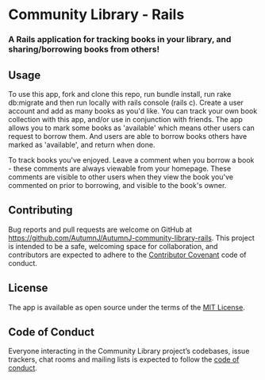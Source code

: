 # Community Library - Rails

### A Rails application for tracking books in your library, and sharing/borrowing books from others!

## Usage

To use this app, fork and clone this repo, run bundle install, run rake db:migrate and then run locally with rails console (rails c). Create a user account and add as many books as you'd like. You can track your own book collection with this app, and/or use in conjunction with friends. The app allows you to mark some books as 'available' which means other users can request to borrow them. And users are able to borrow books others have marked as 'available', and return when done.

To track books you've enjoyed. Leave a comment when you borrow a book - these comments are always viewable from your homepage. These comments are visible to other users when they view the book you've commented on prior to borrowing, and visible to the book's owner.

## Contributing

Bug reports and pull requests are welcome on GitHub at https://github.com/AutumnJ/AutumnJ-community-library-rails. This project is intended to be a safe, welcoming space for collaboration, and contributors are expected to adhere to the [Contributor Covenant](http://contributor-covenant.org) code of conduct.

## License

The app is available as open source under the terms of the [MIT License](https://opensource.org/licenses/MIT).

## Code of Conduct

Everyone interacting in the Community Library project’s codebases, issue trackers, chat rooms and mailing lists is expected to follow the [code of conduct](https://github.com/AutumnJ/AutumnJ-community-library-rails/blob/master/CODE_OF_CONDUCT.md).
